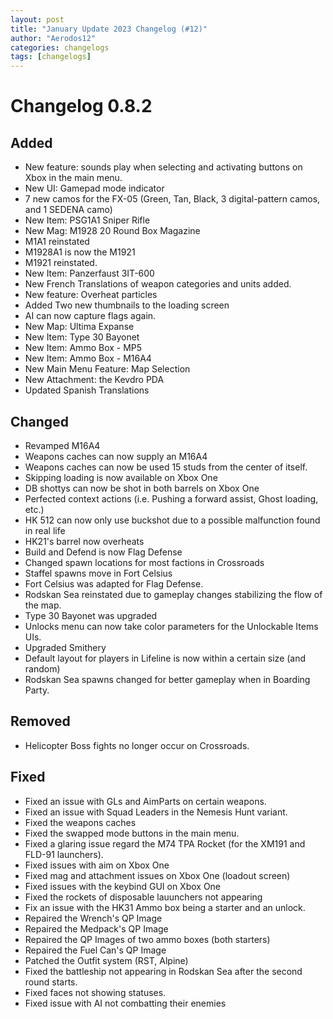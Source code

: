 ```yaml
---
layout: post
title: "January Update 2023 Changelog (#12)"
author: "Aerodos12"
categories: changelogs
tags: [changelogs]
---
```



# Changelog 0.8.2

## Added
- New feature: sounds play when selecting and activating buttons on Xbox in the main menu.
- New UI: Gamepad mode indicator
- 7 new camos for the FX-05 (Green, Tan, Black, 3 digital-pattern camos, and 1 SEDENA camo)
- New Item: PSG1A1 Sniper Rifle
- New Mag: M1928 20 Round Box Magazine
- M1A1 reinstated
- M1928A1 is now the M1921
- M1921 reinstated.
- New Item: Panzerfaust 3IT-600
- New French Translations of weapon categories and units added.
- New feature: Overheat particles
- Added Two new thumbnails to the loading screen
- AI can now capture flags again.
- New Map: Ultima Expanse
- New Item: Type 30 Bayonet
- New Item: Ammo Box - MP5
- New Item: Ammo Box - M16A4
- New Main Menu Feature: Map Selection
- New Attachment: the Kevdro PDA
- Updated Spanish Translations

## Changed
- Revamped M16A4
- Weapons caches can now supply an M16A4
- Weapons caches can now be used 15 studs from the center of itself.
- Skipping loading is now available on Xbox One
- DB shottys can now be shot in both barrels on Xbox One
- Perfected context actions (i.e. Pushing a forward assist, Ghost loading, etc.)
- HK 512 can now only use buckshot due to a possible malfunction found in real life
- HK21's barrel now overheats
- Build and Defend is now Flag Defense
- Changed  spawn locations for most factions in Crossroads
- Staffel spawns move in Fort Celsius
- Fort Celsius was adapted for Flag Defense.
- Rodskan Sea reinstated due to gameplay changes stabilizing the flow of the map.
- Type 30 Bayonet was upgraded
- Unlocks menu can now take color parameters for the Unlockable Items UIs.
- Upgraded Smithery
- Default layout for players in Lifeline is now within a certain size (and random) 
- Rodskan Sea spawns changed for better gameplay when in Boarding Party.

## Removed
- Helicopter Boss fights no longer occur on Crossroads.

## Fixed
- Fixed an issue with GLs and AimParts on certain weapons.
- Fixed an issue with Squad Leaders in the Nemesis Hunt variant.
- Fixed the weapons caches
- Fixed the swapped mode buttons in the main menu.
- Fixed a glaring issue regard the M74 TPA Rocket (for the XM191 and FLD-91 launchers).
- Fixed issues with aim on Xbox One
- Fixed mag and attachment issues on Xbox One (loadout screen)
- Fixed issues with the keybind GUI on Xbox One
- Fixed the rockets of disposable lauunchers not appearing
- Fix an issue with the HK31 Ammo box being a starter and an unlock.
- Repaired the Wrench's QP Image
- Repaired the Medpack's QP Image
- Repaired the QP Images of two ammo boxes (both starters)
- Repaired the Fuel Can's  QP Image
- Patched the Outfit system (RST, Alpine)
- Fixed the battleship not appearing in Rodskan Sea after the second round starts.
- Fixed faces not showing statuses.
- Fixed issue with AI not combatting their enemies
